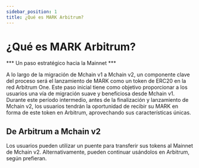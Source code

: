 ```yaml
---
sidebar_position: 1
title: ¿Qué es MARK Arbitrum?
---
```


# ¿Qué es MARK Arbitrum?

*** Un paso estratégico hacia la Mainnet ***

A lo largo de la migración de Mchain v1 a Mchain v2, un componente clave del proceso será el lanzamiento de MARK como un token de ERC20 en la red Arbitrum One. Este paso inicial tiene como objetivo proporcionar a los usuarios una vía de migración suave y beneficiosa desde Mchain v1. Durante este período intermedio, antes de la finalización y lanzamiento de Mchain v2, los usuarios tendrán la oportunidad de recibir su MARK en forma de este token en Arbitrum, aprovechando sus características únicas.

## De Arbitrum a Mchain v2

Los usuarios pueden utilizar un puente para transferir sus tokens al Mainnet de Mchain v2. Alternativamente, pueden continuar usándolos en Arbitrum, según prefieran.
